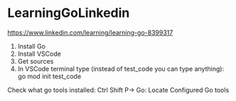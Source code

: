 # LearningGoLinkedin

https://www.linkedin.com/learning/learning-go-8399317

1. Install Go
2. Install VSCode
3. Get sources
4. In VSCode terminal type (instead of test_code you can type anything): go mod init test_code

Check what go tools installed:
Ctrl Shift P-> Go: Locate Configured Go tools
